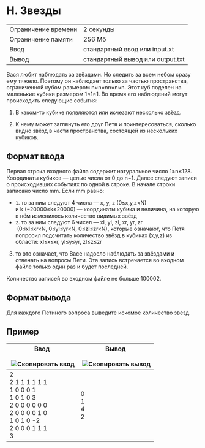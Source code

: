 # H. Звезды

|   |   |
|---|---|
|Ограничение времени|2 секунды|
|Ограничение памяти|256 Мб|
|Ввод|стандартный ввод или input.xt|
|Вывод|стандартный вывод или output.txt|

Вася любит наблюдать за звёздами. Но следить за всем небом сразу ему тяжело. Поэтому он наблюдает только за частью пространства, ограниченной кубом размером n×n×nn×n×n. Этот куб поделен на маленькие кубики размером 1×1×1. Во время его наблюдений могут происходить следующие события:

1. В каком-то кубике появляются или исчезают несколько звёзд.
    
2. К нему может заглянуть его друг Петя и поинтересоваться, сколько видно звёзд в части пространства, состоящей из нескольких кубиков.
    

## Формат ввода

Первая строка входного файла содержит натуральное число 1≤n≤128. Координаты кубиков — целые числа от 0 до n−1. Далее следуют записи о происходивших событиях по одной в строке. В начале строки записано число mm. Если mm равно:

- `1`. то за ним следуют 4 числа — x, y, z (0≤x,y,z<N) и k (−20000≤k≤20000) — координаты кубика и величина, на которую в нём изменилось количество видимых звёзд
- `2`. то за ним следуют 6 чисел — xl​, yl​, zl​, xr​, yr, zr​ (0≤xl≤xr<N, 0≤yl≤yr<N, 0≤zl≤zr<N), которые означают, что Петя попросил подсчитать количество звёзд в кубиках (x,y,z) из области: xl≤x≤xr, yl≤y≤yr​, zl≤z≤zr
    
3. то это означает, что Васе надоело наблюдать за звёздами и отвечать на вопросы Пети. Эта запись встречается во входном файле только один раз и будет последней.
    

Количество записей во входном файле не больше 100002.

## Формат вывода

Для каждого Петиного вопроса выведите искомое количество звезд.

## Пример

|Ввод<br><br> ![Скопировать ввод](https://yastatic.net/lego/_/La6qi18Z8LwgnZdsAr1qy1GwCwo.gif)|Вывод<br><br> ![Скопировать вывод](https://yastatic.net/lego/_/La6qi18Z8LwgnZdsAr1qy1GwCwo.gif)|
|---|---|
|2<br>2 1 1 1 1 1 1<br>1 0 0 0 1<br>1 0 1 0 3<br>2 0 0 0 0 0 0<br>2 0 0 0 0 1 0<br>1 0 1 0 -2<br>2 0 0 0 1 1 1<br>3|0<br>1<br>4<br>2|